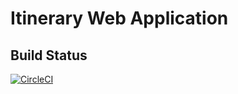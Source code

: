 # Itinerary Web Application

## Build Status
[![CircleCI](https://circleci.com/gh/fisenkodv/itinerary.svg?style=svg)](https://circleci.com/gh/fisenkodv/itinerary)